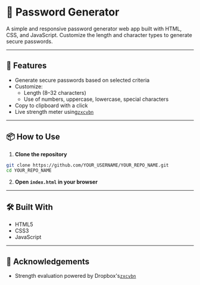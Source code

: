 # 🔐 Password Generator

A simple and responsive password generator web app built with HTML, CSS, and JavaScript. Customize the length and character types to generate secure passwords.

---

## 🚀 Features

- Generate secure passwords based on selected criteria
- Customize:
  - Length (8–32 characters)
  - Use of numbers, uppercase, lowercase, special characters
- Copy to clipboard with a click
- Live strength meter using[`zxcvbn`](https://github.com/dropbox/zxcvbn)

---

## 📦 How to Use

1. **Clone the repository**

```bash
git clone https://github.com/YOUR_USERNAME/YOUR_REPO_NAME.git
cd YOUR_REPO_NAME
```

2. **Open `index.html` in your browser**

---

## 🛠️ Built With

- HTML5
- CSS3
- JavaScript

---

## 🙌 Acknowledgements
- Strength evaluation powered by Dropbox's[`zxcvbn`](https://github.com/dropbox/zxcvbn)

